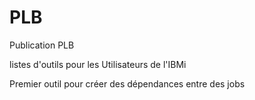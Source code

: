 # PLB
Publication PLB

listes d'outils pour les Utilisateurs de l'IBMi

Premier outil pour créer des dépendances entre des jobs  
